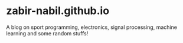 # zabir-nabil.github.io
A blog on sport programming, electronics, signal processing, machine learning and some random stuffs!
